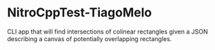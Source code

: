 # NitroCppTest-TiagoMelo
CLI app that will find intersections of colinear rectangles given a JSON describing a canvas of potentially overlapping rectangles.